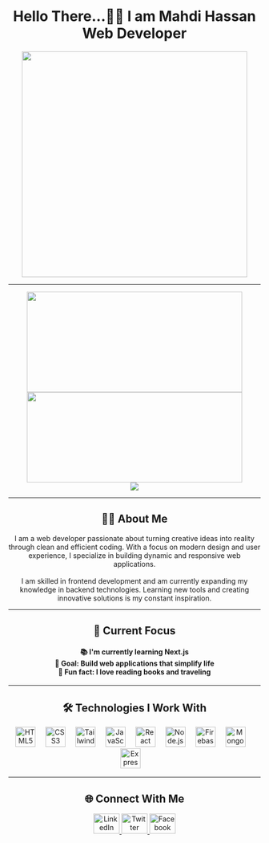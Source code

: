 <h1 align="center">Hello There...👋👋 I am Mahdi Hassan <br> Web Developer</h1>

<div align="center">
  <img height="450" src="https://media.licdn.com/dms/image/C4E12AQErJsYayDutVg/article-cover_image-shrink_600_2000/0/1651835064260?e=2147483647&v=beta&t=PD7NGwk2Vh3xOA9gxf8uUsLsAt-Bvak1Hm3ruoGSxuY" />
</div>

---

<div align="center">
  
  <!-- GitHub Stats & Top Languages side-by-side -->
  <div align="center">
    <img src="https://github-readme-stats.vercel.app/api?username=mahdihasan333&show_icons=true&theme=midnight-purple&border_radius=12" width="430" height="200" />
    <img src="https://github-readme-stats.vercel.app/api/top-langs/?username=mahdihasan333&layout=compact&theme=midnight-purple" width="430" height="180" />
  </div>  

  <!-- GitHub Streak -->
  <img src="https://streak-stats.demolab.com?user=mahdihasan333&theme=midnight-purple&hide_border=true&date_format=M%20j%5B%2C%20Y%5D&card_height=220" />

</div>

---

<h2 align="center">👨‍💻 About Me</h2>

<p align="center">
  I am a web developer passionate about turning creative ideas into reality through clean and efficient coding. With a focus on modern design and user experience, I specialize in building dynamic and responsive web applications. <br><br>
  I am skilled in frontend development and am currently expanding my knowledge in backend technologies. Learning new tools and creating innovative solutions is my constant inspiration.
</p>

---

<h2 align="center">🎯 Current Focus</h2>

<h4 align="center">
  📚 I'm currently learning Next.js <br> 
  🎯 Goal: Build web applications that simplify life <br> 
  🎲 Fun fact: I love reading books and traveling
</h4>

---

<h2 align="center">🛠️ Technologies I Work With</h2>

<div align="center">
  <img src="https://cdn.jsdelivr.net/gh/devicons/devicon/icons/html5/html5-original.svg" height="40" alt="HTML5" />
  <img width="12" />
  <img src="https://cdn.jsdelivr.net/gh/devicons/devicon/icons/css3/css3-original.svg" height="40" alt="CSS3" />
  <img width="12" />
  <img src="https://cdn.simpleicons.org/tailwindcss/06B6D4" height="40" alt="Tailwind CSS" />
  <img width="12" />
  <img src="https://cdn.jsdelivr.net/gh/devicons/devicon/icons/javascript/javascript-original.svg" height="40" alt="JavaScript" />
  <img width="12" />
  <img src="https://cdn.jsdelivr.net/gh/devicons/devicon/icons/react/react-original.svg" height="40" alt="React" />
  <img width="12" />
  <img src="https://cdn.jsdelivr.net/gh/devicons/devicon/icons/nodejs/nodejs-original.svg" height="40" alt="Node.js" />
  <img width="12" />
  <img src="https://cdn.jsdelivr.net/gh/devicons/devicon/icons/firebase/firebase-plain.svg" height="40" alt="Firebase" />
  <img width="12" />
  <img src="https://cdn.jsdelivr.net/gh/devicons/devicon/icons/mongodb/mongodb-original.svg" height="40" alt="MongoDB" />
  <img width="12" />
  <img src="https://cdn.simpleicons.org/express/000000" height="40" alt="Express.js" />
  <img width="12" />
</div>

---

<h2 align="center">🌐 Connect With Me</h2>

<div align="center">
  <a href="https://www.linkedin.com/in/md-mahdi-hassan-rafi-0581a4299/" target="_blank">
    <img src="https://raw.githubusercontent.com/maurodesouza/profile-readme-generator/master/src/assets/icons/social/linkedin/default.svg" width="52" height="40" alt="LinkedIn" />
  </a>
  <a href="https://x.com/MahdiHassanDev" target="_blank">
    <img src="https://raw.githubusercontent.com/maurodesouza/profile-readme-generator/master/src/assets/icons/social/twitter/default.svg" width="52" height="40" alt="Twitter" />
  </a>
  <a href="https://www.facebook.com/mahdi1hassan" target="_blank">
    <img src="https://raw.githubusercontent.com/maurodesouza/profile-readme-generator/master/src/assets/icons/social/facebook/default.svg" width="52" height="40" alt="Facebook" />
  </a>
</div>
